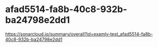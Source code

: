 # afad5514-fa8b-40c8-932b-ba24798e2dd1
https://sonarcloud.io/summary/overall?id=examly-test_afad5514-fa8b-40c8-932b-ba24798e2dd1
